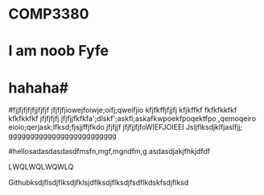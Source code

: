 # COMP3380
# I am noob Fyfe
# hahaha#

#fjjfjfjfjfjjfjfjf
jfjfjfjiowejfoiwje;oifj;qweifjio
kfjfkffjfjjfj
kfjkffkf
fkfkfkkfkf
kfkfkkfkf
jfjfjfjfj
jfjfjjfkfkfa';dlskf';askfl;askafkwpoekfpoqektfpo ,qemoqeiro eioio;qerjask;lfksd;fjsjjffjfkdo
jfjfjjf
jfjfjjfjfoWIEFJOIEEI
Jsljflksdjklfjaslfjj;
ggggggggggggggggggggggggg

#hellosadasdasdasdfmsfn,mgf,mgndfm,g
asdasdjakjfhkjdfdf


LWQLWQLWQWLQ

Githubksdjflsdjflksdjfklsjdflksdjflksdjfsdflkdskfsdjflksd